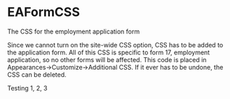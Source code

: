 # EAFormCSS
The CSS for the employment application form

Since we cannot turn on the site-wide CSS option, CSS has to be added to
the application form. All of this CSS is specific to form 17, employment
application, so no other forms will be affected. This code is placed in
Appearances->Customize->Additional CSS. If it ever has to be undone, the
CSS can be deleted.

Testing 1, 2, 3
